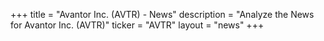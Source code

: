 +++
title = "Avantor Inc. (AVTR) - News"
description = "Analyze the News for Avantor Inc. (AVTR)"
ticker = "AVTR"
layout = "news"
+++


